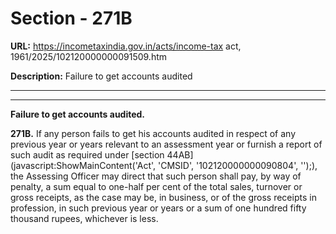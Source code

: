 # Section - 271B

**URL:** https://incometaxindia.gov.in/acts/income-tax act, 1961/2025/102120000000091509.htm

**Description:** Failure to get accounts audited

---

****  
  
**Failure to get accounts audited.**

**271B.** If any person fails to get his accounts audited in respect of any previous year or years relevant to an assessment year or furnish a report of such audit as required under [section 44AB](javascript:ShowMainContent\('Act', 'CMSID', '102120000000090804', ''\);), the Assessing Officer may direct that such person shall pay, by way of penalty, a sum equal to one-half per cent of the total sales, turnover or gross receipts, as the case may be, in business, or of the gross receipts in profession, in such previous year or years or a sum of one hundred fifty thousand rupees, whichever is less.